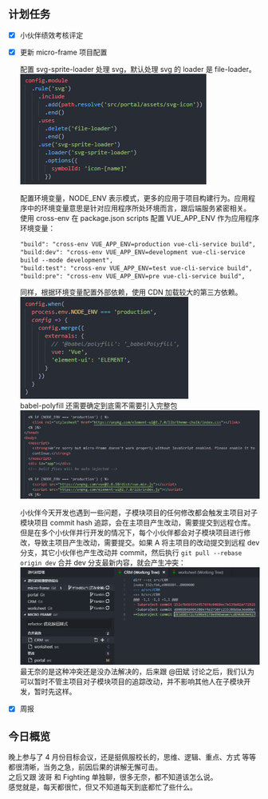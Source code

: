## 计划任务

- [x] 小伙伴绩效考核评定

- [x] 更新 micro-frame 项目配置

  配置 svg-sprite-loader 处理 svg，默认处理 svg 的 loader 是 file-loader。  
  ![20190402143239.png](./assets/20190402143239.png)

  配置环境变量，NODE_ENV 表示模式，更多的应用于项目构建行为。应用程序中的环境变量意思是针对应用程序所处环境而言，跟后端服务紧密相关。  
  使用 cross-env 在 package.json scripts 配置 VUE_APP_ENV 作为应用程序环境变量：

  ```
  "build": "cross-env VUE_APP_ENV=production vue-cli-service build",
  "build:dev": "cross-env VUE_APP_ENV=development vue-cli-service build --mode development",
  "build:test": "cross-env VUE_APP_ENV=test vue-cli-service build",
  "build:pre": "cross-env VUE_APP_ENV=pre vue-cli-service build",
  ```

  同样，根据环境变量配置外部依赖，使用 CDN 加载较大的第三方依赖。  
  ![20190402144402.png](./assets/20190402144402.png)  
  babel-polyfill 还需要确定到底需不需要引入完整包  
  ![20190402144656.png](./assets/20190402144656.png)

  小伙伴今天开发也遇到一些问题，子模块项目的任何修改都会触发主项目对子模块项目 commit hash 追踪，会在主项目产生改动，需要提交到远程仓库。  
  但是在多个小伙伴并行开发的情况下，每个小伙伴都会对子模块项目进行修改，导致主项目产生改动，需要提交。如果 A 将主项目的改动提交到远程 dev 分支，其它小伙伴也产生改动并 commit，然后执行 `git pull --rebase origin dev` 合并 dev 分支最新内容，就会产生冲突：  
  ![20190401205140.png](./assets/20190401205140.png)  
  最无奈的是这种冲突还是没办法解决的，后来跟 @田斌 讨论之后，我们认为可以暂时不管主项目对子模块项目的追踪改动，并不影响其他人在子模块开发，暂时先这样。

- [x] 周报

## 今日概览

晚上参与了 4 月份目标会议，还是挺佩服校长的，思维、逻辑、重点、方式 等等都很清晰，当务之急，前因后果的讲解无懈可击。  
之后又跟 波哥 和 Fighting 单独聊，很多无奈，都不知道该怎么说。  
感觉就是，每天都很忙，但又不知道每天到底都忙了些什么。

